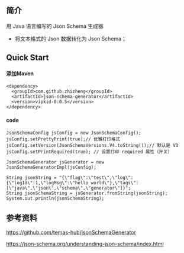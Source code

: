 ## 简介
用 Java 语言编写的 Json Schema 生成器
* 将文本格式的 Json 数据转化为 Json Schema；

## Quick Start
#### 添加Maven
     
    <dependency>
      <groupId>com.github.zhizheng</groupId>
      <artifactId>json-schema-generator</artifactId>
      <version>vipkid-0.0.5</version>
    </dependency>
    
#### code

    JsonSchemaConfig jsConfig = new JsonSchemaConfig();
    jsConfig.setPrettyPrint(true);// 优雅打印格式
    jsConfig.setVersion(JsonSchemaVersions.V4.toString());// 默认是 V3
    jsConfig.setPrintRequired(true); // 设置打印 required 属性（开关）
    
    JsonSchemaGenerator jsGenerator = new JsonSchemaGeneratorImpl(jsConfig);
    
    String jsonString = "{\"flag\":\"test\",\"log\":{\"logId\":1,\"logMsg\":\"hello world\"},\"tags\":[\"java\",\"json\",\"schema\",\"generator\"]}";
    String jsonSchemaString = jsGenerator.fromString(jsonString);
    System.out.println(jsonSchemaString);


## 参考资料
https://github.com/temas-hub/jsonSchemaGenerator

https://json-schema.org/understanding-json-schema/index.html
